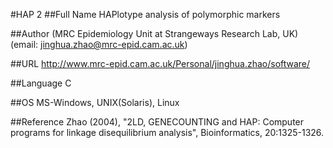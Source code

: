 #HAP 2
##Full Name
HAPlotype analysis of polymorphic markers

##Author
(MRC Epidemiology Unit at Strangeways Research Lab, UK) (email: jinghua.zhao@mrc-epid.cam.ac.uk)

##URL
http://www.mrc-epid.cam.ac.uk/Personal/jinghua.zhao/software/

##Language
C

##OS
MS-Windows, UNIX(Solaris), Linux

##Reference
Zhao (2004), "2LD, GENECOUNTING and HAP: Computer programs for linkage disequilibrium analysis", Bioinformatics, 20:1325-1326.

